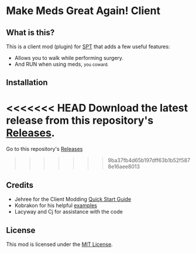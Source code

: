 # Make Meds Great Again! Client

## What is this?

This is a client mod (plugin) for [SPT](https://www.sp-tarkov.com "The project's main goal is to provide a separate offline singleplayer experience with progression out-of-the-box for BSG's official client. You can now play Escape From Tarkov while you're waiting for their servers to get back online, while you're disconnected from the internet, or if you need to take a break from the cheaters.") that adds a few useful features:

- Allows you to walk while performing surgery.
- And RUN when using meds, <small>you coward.</small>

## Installation

<<<<<<< HEAD
Download the latest release from this repository's [Releases](). 
=======
Go to this repository's [Releases](https://github.com/viniHNS/Make-Meds-Great-Again-Server/releases/tag/v1.0.0)
>>>>>>> 9ba37fb4d65b197dff63b1b52f5878e16aee8013

## Credits

- Jehree for the Client Modding [Quick Start Guide](https://github.com/Jehree/SPTClientModExamples)
- Kobrakon for his helpful [examples](https://github.com/kobrakon/ClientModdingExamples)
- Lacyway and Cj for assistance with the code

## License

This mod is licensed under the [MIT License](LICENSE).
